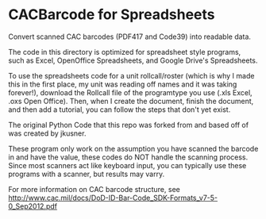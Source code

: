 # CACBarcode for Spreadsheets
Convert scanned CAC barcodes (PDF417 and Code39) into readable data.

The code in this directory is optimized for spreadsheet style programs, such as Excel, OpenOffice Spreadsheets, and Google Drive's Spreadsheets.

To use the spreadsheets code for a unit rollcall/roster (which is why I made this in the first place, my unit was reading off names and it was taking forever!), download the Rollcall file of the programtype you use (.xls Excel, .oxs Open Office). Then, when I create the document, finish the document, and then add a tutorial, you can follow the steps that don't yet exist.

The original Python Code that this repo was forked from and based off of was created by jkusner.

These program only work on the assumption you have scanned the barcode in and have the value, these codes do NOT handle the scanning process. Since most scanners act like keyboard input, you can typically use these programs with a scanner, but results may varry.

For more information on CAC barcode structure, see http://www.cac.mil/docs/DoD-ID-Bar-Code_SDK-Formats_v7-5-0_Sep2012.pdf

